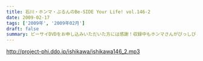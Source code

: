 ```yaml
---
title: 石川・ホンマ・ぶるんのBe-SIDE Your Life! vol.146-2
date: 2009-02-17
tags: ['2009年', '2009年02月']
draft: false
summary: ビーサイDVDをお申し込みいただいた方には感謝！収録中もホンマさんがびっしびっしとサインをポストカードに書き込んでいましたよ！！NAMAE
---
```


http://project-phi.ddo.jp/ishikawa/ishikawa146_2.mp3
